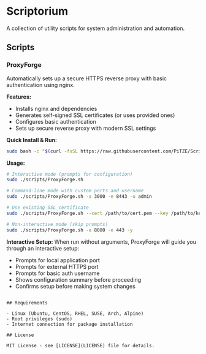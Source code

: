 # Scriptorium

A collection of utility scripts for system administration and automation.

## Scripts

### ProxyForge

Automatically sets up a secure HTTPS reverse proxy with basic authentication using nginx.

**Features:**
- Installs nginx and dependencies
- Generates self-signed SSL certificates (or uses provided ones)
- Configures basic authentication
- Sets up secure reverse proxy with modern SSL settings

**Quick Install & Run:**
```bash
sudo bash -c "$(curl -fsSL https://raw.githubusercontent.com/PiTZE/Scriptorium/main/scripts/ProxyForge.sh)"
```

**Usage:**
```bash
# Interactive mode (prompts for configuration)
sudo ./scripts/ProxyForge.sh

# Command-line mode with custom ports and username
sudo ./scripts/ProxyForge.sh -a 3000 -e 8443 -u admin

# Use existing SSL certificate
sudo ./scripts/ProxyForge.sh --cert /path/to/cert.pem --key /path/to/key.pem

# Non-interactive mode (skip prompts)
sudo ./scripts/ProxyForge.sh -a 8080 -e 443 -y
```

**Interactive Setup:**
When run without arguments, ProxyForge will guide you through an interactive setup:
- Prompts for local application port
- Prompts for external HTTPS port
- Prompts for basic auth username
- Shows configuration summary before proceeding
- Confirms setup before making system changes
```

## Requirements

- Linux (Ubuntu, CentOS, RHEL, SUSE, Arch, Alpine)
- Root privileges (sudo)
- Internet connection for package installation

## License

MIT License - see [LICENSE](LICENSE) file for details.